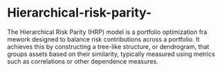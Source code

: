 # Hierarchical-risk-parity-
 The Hierarchical Risk Parity (HRP) model is a portfolio optimization fra
mework designed to balance risk contributions across a portfolio. It achieves
 this by constructing a tree-like structure, or dendrogram, that groups assets
 based on their similarity, typically measured using metrics such as correlations or other dependence measures.
